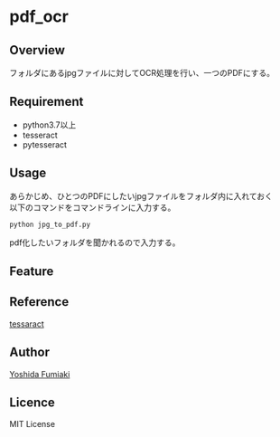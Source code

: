 # pdf_ocr

## Overview

フォルダにあるjpgファイルに対してOCR処理を行い、一つのPDFにする。  

## Requirement

- python3.7以上
- tesseract
- pytesseract

## Usage

あらかじめ、ひとつのPDFにしたいjpgファイルをフォルダ内に入れておく  
以下のコマンドをコマンドラインに入力する。  
  
`python jpg_to_pdf.py`

pdf化したいフォルダを聞かれるので入力する。

## Feature

## Reference

[tessaract](https://github.com/tesseract-ocr/tesseract)

## Author

[Yoshida Fumiaki](https://github.com/fumiaki-yoshida)

## Licence

MIT License
